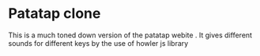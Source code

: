 # Patatap clone
 This is a much toned down version of the patatap webite . It gives different sounds for different keys by the use of howler js library
